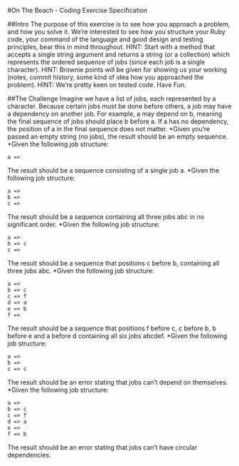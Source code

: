#On The Beach - Coding Exercise Specification

##Intro
The purpose of this exercise is to see how you approach a problem, and how you solve it. We’re interested to see how you structure your Ruby code, your command of the language and good design and testing principles, bear this in mind throughout.
HINT: Start with a method that accepts a single string argument and returns a string (or a collection) which represents the ordered sequence of jobs (since each job is a single character).
HINT: Brownie points will be given for showing us your working (notes, commit history, some kind of idea how you approached the problem).
HINT: We’re pretty keen on tested code. Have Fun.

##The Challenge
Imagine we have a list of jobs, each represented by a character. Because certain jobs must be done before others, a job may have a
dependency on another job. For example, a may depend on b, meaning the final sequence of jobs should place b before a. If a has no
dependency, the position of a in the final sequence does not matter.
*Given you’re passed an empty string (no jobs), the result should be an empty sequence.
*Given the following job structure:
```
a =>
```
The result should be a sequence consisting of a single job a.
*Given the following job structure:
```
a =>
b =>
c =>
```
The result should be a sequence containing all three jobs abc in no significant order.
*Given the following job structure:
```
a =>
b => c
c =>
```
The result should be a sequence that positions c before b, containing all three jobs abc.
*Given the following job structure:
```
a =>
b => c
c => f
d => a
e => b
f =>
```
The result should be a sequence that positions f before c, c before b, b before e and a before d containing all six jobs abcdef.
*Given the following job structure:
```
a =>
b =>
c => c
```
The result should be an error stating that jobs can’t depend on themselves.
*Given the following job structure:
```
a =>
b => c
c => f
d => a
e =>
f => b
```
The result should be an error stating that jobs can’t have circular dependencies.
